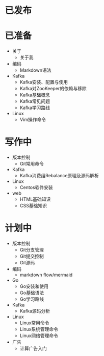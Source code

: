 # 已发布



# 已准备

- 关于
  - 关于我
- 编码
  - Markdown语法
- Kafka
  - Kafka安装、配置与使用
  - Kafka对ZooKeeper的依赖与移除
  - Kafka基础概念
  - Kafka常见问题
  - Kafka学习路线
- Linux
  - Vim操作命令



# 写作中

- 版本控制
  - Git常用命令
- Kafka
  - Kafka消费组Rebalance原理及源码解析
- Linux
  - Centos软件安装
- web
  - HTML基础知识
  - CSS基础知识



# 计划中

- 版本控制
  - Git分支管理
  - Git提交控制
  - Git源码
- 编码
  - markdown flow/mermaid
- Go
  - Go安装和使用
  - Go基础语法
  - Go学习路线
- Kafka
  - Kafka源码分析
- Linux
  - Linux常用命令
  - Linux系统管理命令
  - Linux网络管理命令
- 广告
  - 计算广告入门

